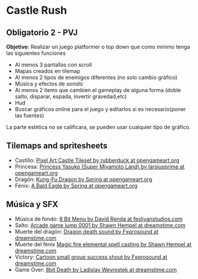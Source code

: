 # Castle Rush

## Obligatorio 2 - PVJ

**Objetivo**: Realizar un juego platformer o top down que como mínimo tenga las siguientes funciones

* Al menos 3 pantallas con scroll
* Mapas creados en tilemap
* Al menos 2 tipos de enemigos diferentes (no solo cambio gráfico)
* Música y efectos de sonido
* Al menos 2 ítems que cambien el gameplay de alguna forma (doble salto, disparar, espada, invertir gravedad,etc)
* Hud
* Buscar gráficos online para el juego y editarlos si es necesario(poner las fuentes)

La parte estética no se calificara, se pueden usar cualquier tipo de gráfico.

## Tilemaps and spritesheets

* Castillo: [Pixel Art Castle Tileset by rubberduck at opengameart.org](https://opengameart.org/content/pixel-art-castle-tileset)
* Princesa: [Princess Yasuko (Super Miyamoto Land) by larsiusprime at opengameart.org](https://opengameart.org/content/princess-yasuko-super-miyamoto-land)
* Dragón: [Kung-Fu Dragon by Spring at opengameart.org](https://opengameart.org/content/kung-fu-dragon)
* Fénix: [A Bald Eagle by Spring at opengameart.org](https://opengameart.org/content/a-bald-eagle)

## Música y SFX

* Música de fondo: [8 Bit Menu by David Renda at fesliyanstudios.com](https://www.fesliyanstudios.com/royalty-free-music/download/8-bit-menu/287)
* Salto: [Arcade game jump 0001 by Shawn Hempel at dreamstime.com](https://www.dreamstime.com/royalty-free-sound-fx-arcade-game-jump-chiptune-bit-coin-select-sound-effect-audio90130205)
* Muerte del dragón: [Dragon death sound by Fxprosound at dreamstime.com](https://www.dreamstime.com/sound-horror-dragon-whirr-death-usable-game-movie-distance-mid-acoustic-processed-dragon-death-sound-audio176722053)
* Muerte del fénix [Magic fire elemental spell casting by Shawn Hempel at dreamstime.com](https://www.dreamstime.com/stock-music-magic-fire-elemental-spell-casting-sound-effect-magic-fire-elemental-spell-casting-audio116716488)
* Victory: [Cartoon small group success shout by Fxprosound at dreamstime.com](https://www.dreamstime.com/cartoon-small-group-success-shout-sound-cartoon-group-small-success-usable-cartoon-game-distance-mid-close-acoustic-audio176787879)
* Game Over: [8bit Death by Ladislav Weyrostek at dreamstime.com](https://www.dreamstime.com/stock-sound-effect-bit-death-sound-effect-game-development-bit-death-audio134123816)

